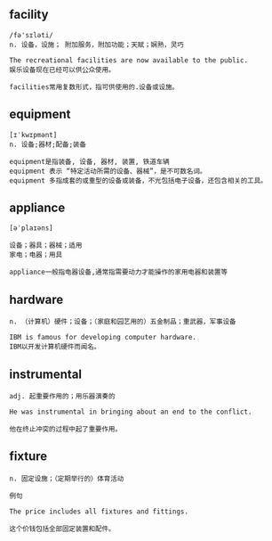 ## facility
```
/fə'sɪləti/
n. 设备，设施； 附加服务，附加功能；天赋；娴熟，灵巧

The recreational facilities are now available to the public.
娱乐设备现在已经可以供公众使用。

facilities常用复数形式，指可供使用的.设备或设施。
```

## equipment
```
[ɪˈkwɪpmənt]
n. 设备;器材;配备;装备

equipment是指装备, 设备, 器材, 装置, 铁道车辆
equipment 表示 “特定活动所需的设备、器械”，是不可数名词。
equipment 多指成套的或重型的设备或装备，不光包括电子设备，还包含相关的工具。
```

## appliance
```
[əˈplaɪəns]

设备；器具；器械；适用
家电；电器；用具

appliance一般指电器设备,通常指需要动力才能操作的家用电器和装置等
```

## hardware
```
n. （计算机）硬件；设备；（家庭和园艺用的）五金制品；重武器，军事设备

IBM is famous for developing computer hardware.
IBM以开发计算机硬件而闻名。
```
## instrumental
```
adj. 起重要作用的；用乐器演奏的

He was instrumental in bringing about an end to the conflict.

他在终止冲突的过程中起了重要作用。
```
## fixture
```
n. 固定设施；（定期举行的）体育活动

例句

The price includes all fixtures and fittings.

这个价钱包括全部固定装置和配件。
```
